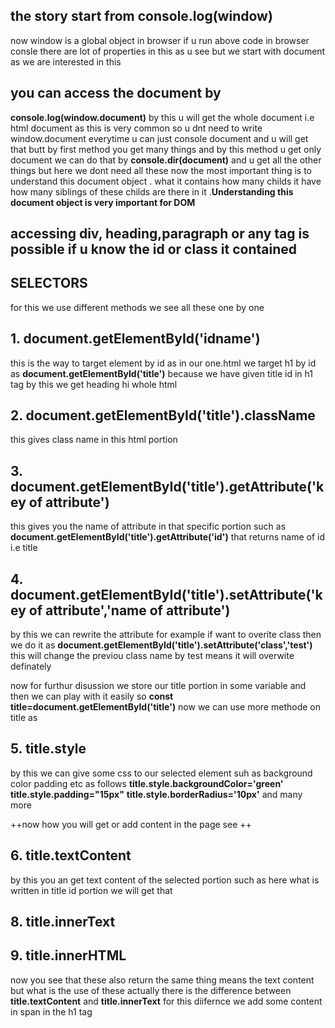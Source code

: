 ## the story start from console.log(window)
now window is a global object in browser if u run above code in browser consle there are lot of properties in this as u see but we start with document as we are interested in this
## you can access the document by 
**console.log(window.document)**
by this u will get the whole document i.e html document 
as this is very common so u dnt need to write window.document everytime u can just console document and u will get that
butt by first method you get many things and by this method u get only document 
we can do that by
**console.dir(document)** and u get all the other things but here we dont need all these
now the most important thing is to understand this document object . what it contains how many childs it have how many siblings of these childs are there in it .**Understanding this document object is very important for DOM**
## accessing div, heading,paragraph or any tag is possible if u know the **id** or **class** it contained
##     SELECTORS
for this we use different methods we see all these one by one 
## 1. document.getElementById('idname')
this is the way to target element by id 
as in our one.html we target h1 by id as 
**document.getElementById('title')**
because we have given title id in h1 tag
by this we get heading hi whole html
## 2. document.getElementById('title').className
this gives class name in this html portion
## 3. document.getElementById('title').getAttribute('key of attribute')
this gives you the name of attribute in that specific portion such as 
**document.getElementById('title').getAttribute('id')**
that returns name of id i.e title
## 4. document.getElementById('title').setAttribute('key of attribute','name of attribute')
by this we can rewrite the attribute for example if want to overite class then we do it as 
**document.getElementById('title').setAttribute('class','test')**
this will change the previou class name by test means it will overwite definately

now for furthur disussion we store our title portion in some variable and then we can play with it easily so 
**const title=document.getElementById('title')**
now we can use more methode on title as 
## 5. title.style
by this we can give some css to our selected element suh as background color padding etc as follows
**title.style.backgroundColor='green'**
**title.style.padding="15px"**
**title.style.borderRadius='10px'**
and many more

++now how you will get or add content in the page see ++
## 6. title.textContent
by this you an get text content of the selected portion such as here what is written in title id portion we will get that
## 8. title.innerText
## 9. title.innerHTML
now you see that these also return the same thing means the text content but what is the use of these 
actually there is the difference between 
**title.textContent** and **title.innerText**
for this diifernce we add some content in span in the h1 tag 


